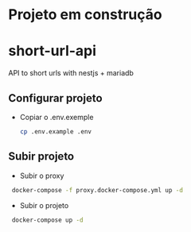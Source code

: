 # Projeto em construção
# short-url-api
API to short urls with nestjs + mariadb

## Configurar projeto 

- Copiar o .env.exemple
  ```bash
  cp .env.example .env
  ```
## Subir projeto 

- Subir o proxy
```bash
 docker-compose -f proxy.docker-compose.yml up -d 
 ``` 

- Subir o projeto
```bash
 docker-compose up -d 
 ```
